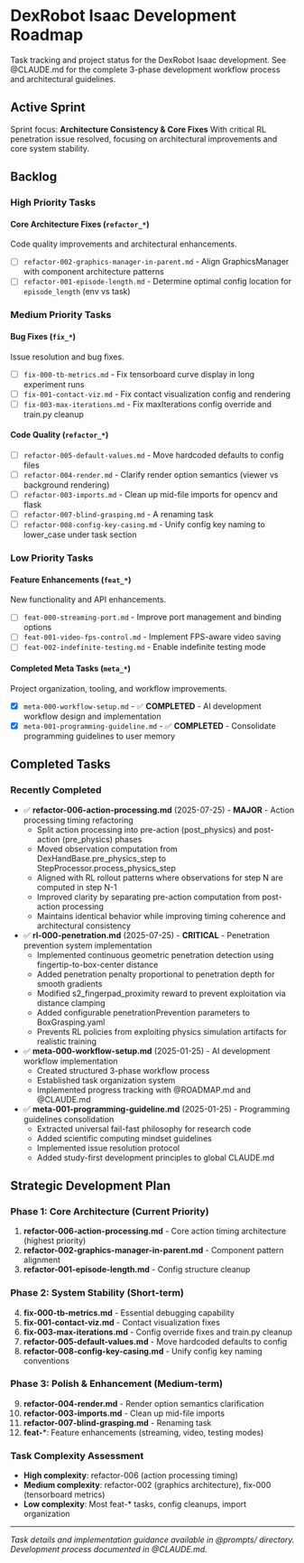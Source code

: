 # DexRobot Isaac Development Roadmap

Task tracking and project status for the DexRobot Isaac development. See @CLAUDE.md for the complete 3-phase development workflow process and architectural guidelines.

## Active Sprint

Sprint focus: **Architecture Consistency & Core Fixes**
With critical RL penetration issue resolved, focusing on architectural improvements and core system stability.

## Backlog

### High Priority Tasks

#### Core Architecture Fixes (`refactor_*`)
Code quality improvements and architectural enhancements.
- [ ] `refactor-002-graphics-manager-in-parent.md` - Align GraphicsManager with component architecture patterns
- [ ] `refactor-001-episode-length.md` - Determine optimal config location for `episode_length` (env vs task)

### Medium Priority Tasks

#### Bug Fixes (`fix_*`)
Issue resolution and bug fixes.
- [ ] `fix-000-tb-metrics.md` - Fix tensorboard curve display in long experiment runs
- [ ] `fix-001-contact-viz.md` - Fix contact visualization config and rendering
- [ ] `fix-003-max-iterations.md` - Fix maxIterations config override and train.py cleanup

#### Code Quality (`refactor_*`)
- [ ] `refactor-005-default-values.md` - Move hardcoded defaults to config files
- [ ] `refactor-004-render.md` - Clarify render option semantics (viewer vs background rendering)
- [ ] `refactor-003-imports.md` - Clean up mid-file imports for opencv and flask
- [ ] `refactor-007-blind-grasping.md` - A renaming task
- [ ] `refactor-008-config-key-casing.md` - Unify config key naming to lower_case under task section

### Low Priority Tasks

#### Feature Enhancements (`feat_*`)
New functionality and API enhancements.
- [ ] `feat-000-streaming-port.md` - Improve port management and binding options
- [ ] `feat-001-video-fps-control.md` - Implement FPS-aware video saving
- [ ] `feat-002-indefinite-testing.md` - Enable indefinite testing mode

#### Completed Meta Tasks (`meta_*`)
Project organization, tooling, and workflow improvements.
- [x] `meta-000-workflow-setup.md` - ✅ **COMPLETED** - AI development workflow design and implementation
- [x] `meta-001-programming-guideline.md` - ✅ **COMPLETED** - Consolidate programming guidelines to user memory

## Completed Tasks

### Recently Completed
- ✅ **refactor-006-action-processing.md** (2025-07-25) - **MAJOR** - Action processing timing refactoring
  - Split action processing into pre-action (post_physics) and post-action (pre_physics) phases
  - Moved observation computation from DexHandBase.pre_physics_step to StepProcessor.process_physics_step
  - Aligned with RL rollout patterns where observations for step N are computed in step N-1
  - Improved clarity by separating pre-action computation from post-action processing
  - Maintains identical behavior while improving timing coherence and architectural consistency
- ✅ **rl-000-penetration.md** (2025-07-25) - **CRITICAL** - Penetration prevention system implementation
  - Implemented continuous geometric penetration detection using fingertip-to-box-center distance
  - Added penetration penalty proportional to penetration depth for smooth gradients
  - Modified s2_fingerpad_proximity reward to prevent exploitation via distance clamping
  - Added configurable penetrationPrevention parameters to BoxGrasping.yaml
  - Prevents RL policies from exploiting physics simulation artifacts for realistic training
- ✅ **meta-000-workflow-setup.md** (2025-01-25) - AI development workflow implementation
  - Created structured 3-phase workflow process
  - Established task organization system
  - Implemented progress tracking with @ROADMAP.md and @CLAUDE.md
- ✅ **meta-001-programming-guideline.md** (2025-01-25) - Programming guidelines consolidation
  - Extracted universal fail-fast philosophy for research code
  - Added scientific computing mindset guidelines
  - Implemented issue resolution protocol
  - Added study-first development principles to global CLAUDE.md

## Strategic Development Plan

### Phase 1: Core Architecture (Current Priority)
1. **refactor-006-action-processing.md** - Core action timing architecture (highest priority)
2. **refactor-002-graphics-manager-in-parent.md** - Component pattern alignment
3. **refactor-001-episode-length.md** - Config structure cleanup

### Phase 2: System Stability (Short-term)
4. **fix-000-tb-metrics.md** - Essential debugging capability
5. **fix-001-contact-viz.md** - Contact visualization fixes
6. **fix-003-max-iterations.md** - Config override fixes and train.py cleanup
7. **refactor-005-default-values.md** - Move hardcoded defaults to config
8. **refactor-008-config-key-casing.md** - Unify config key naming conventions

### Phase 3: Polish & Enhancement (Medium-term)
9. **refactor-004-render.md** - Render option semantics clarification
10. **refactor-003-imports.md** - Clean up mid-file imports
11. **refactor-007-blind-grasping.md** - Renaming task
12. **feat-***: Feature enhancements (streaming, video, testing modes)

### Task Complexity Assessment
- **High complexity**: refactor-006 (action processing timing)
- **Medium complexity**: refactor-002 (graphics architecture), fix-000 (tensorboard metrics)
- **Low complexity**: Most feat-* tasks, config cleanups, import organization

---

*Task details and implementation guidance available in @prompts/ directory. Development process documented in @CLAUDE.md.*
